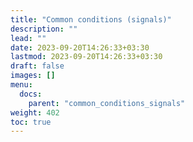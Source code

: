 ```yaml
---
title: "Common conditions (signals)"
description: ""
lead: ""
date: 2023-09-20T14:26:33+03:30
lastmod: 2023-09-20T14:26:33+03:30
draft: false
images: []
menu:
  docs:
    parent: "common_conditions_signals"
weight: 402
toc: true
---
```

